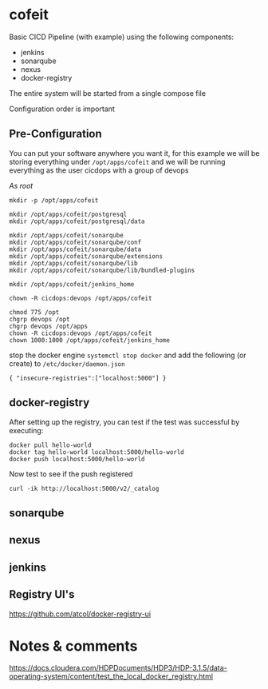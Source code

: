 # cofeit

Basic CICD Pipeline (with example) using the following components: 

* jenkins
* sonarqube
* nexus
* docker-registry

The entire system will be started from a single compose file 

Configuration order is important 

## Pre-Configuration
You can put your software anywhere you want it, for this example we will be storing everything under `/opt/apps/cofeit` and we will be running everything as the user cicdops with a group of devops

*As root*


```
mkdir -p /opt/apps/cofeit

mkdir /opt/apps/cofeit/postgresql
mkdir /opt/apps/cofeit/postgresql/data

mkdir /opt/apps/cofeit/sonarqube
mkdir /opt/apps/cofeit/sonarqube/conf
mkdir /opt/apps/cofeit/sonarqube/data
mkdir /opt/apps/cofeit/sonarqube/extensions
mkdir /opt/apps/cofeit/sonarqube/lib
mkdir /opt/apps/cofeit/sonarqube/lib/bundled-plugins

mkdir /opt/apps/cofeit/jenkins_home

chown -R cicdops:devops /opt/apps/cofeit

chmod 775 /opt
chgrp devops /opt
chgrp devops /opt/apps
chown -R cicdops:devops /opt/apps/cofeit
chown 1000:1000 /opt/apps/cofeit/jenkins_home
```

stop the docker engine `systemctl stop docker`
and add the following (or create) to `/etc/docker/daemon.json`

```
{ "insecure-registries":["localhost:5000"] }
```

## docker-registry

After setting up the registry, you can test if the test was successful by executing: 

```
docker pull hello-world
docker tag hello-world localhost:5000/hello-world
docker push localhost:5000/hello-world
```

Now test to see if the push registered

`curl -ik http://localhost:5000/v2/_catalog`


## sonarqube 



## nexus



## jenkins 



## Registry UI's 

https://github.com/atcol/docker-registry-ui


# Notes & comments

https://docs.cloudera.com/HDPDocuments/HDP3/HDP-3.1.5/data-operating-system/content/test_the_local_docker_registry.html
